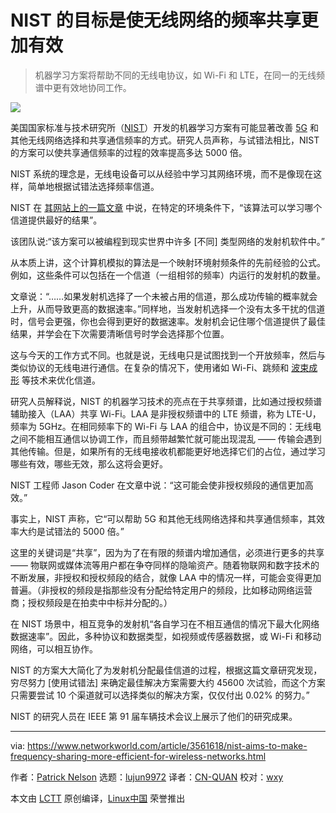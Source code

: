 [#]: collector: (lujun9972)
[#]: translator: (CN-QUAN)
[#]: reviewer: (wxy)
[#]: publisher: (wxy)
[#]: url: (https://linux.cn/article-14171-1.html)
[#]: subject: (NIST aims to make frequency sharing more efficient for wireless networks)
[#]: via: (https://www.networkworld.com/article/3561618/nist-aims-to-make-frequency-sharing-more-efficient-for-wireless-networks.html)
[#]: author: (Patrick Nelson https://www.networkworld.com/author/Patrick-Nelson/)

NIST 的目标是使无线网络的频率共享更加有效
======

> 机器学习方案将帮助不同的无线电协议，如 Wi-Fi 和 LTE，在同一的无线频谱中更有效地协同工作。

![](https://img.linux.net.cn/data/attachment/album/202201/12/130824n8rkw1iwiveadcgr.jpg)

美国国家标准与技术研究所（[NIST][1]）开发的机器学习方案有可能显著改善 [5G][2] 和其他无线网络选择和共享通信频率的方式。研究人员声称，与试错法相比，NIST 的方案可以使共享通信频率的过程的效率提高多达 5000 倍。

NIST 系统的理念是，无线电设备可以从经验中学习其网络环境，而不是像现在这样，简单地根据试错法选择频率信道。

NIST 在 [其网站上的一篇文章][3] 中说，在特定的环境条件下，“该算法可以学习哪个信道提供最好的结果”。

该团队说:“该方案可以被编程到现实世界中许多 [不同] 类型网络的发射机软件中。”

从本质上讲，这个计算机模拟的算法是一个映射环境射频条件的先前经验的公式。例如，这些条件可以包括在一个信道（一组相邻的频率）内运行的发射机的数量。

文章说：“……如果发射机选择了一个未被占用的信道，那么成功传输的概率就会上升，从而导致更高的数据速率。”同样地，当发射机选择一个没有太多干扰的信道时，信号会更强，你也会得到更好的数据速率。发射机会记住哪个信道提供了最佳结果，并学会在下次需要清晰信号时学会选择那个位置。

这与今天的工作方式不同。也就是说，无线电只是试图找到一个开放频率，然后与类似协议的无线电进行通信。在复杂的情况下，使用诸如 Wi-Fi、跳频和 [波束成形][4] 等技术来优化信道。

研究人员解释说，NIST 的机器学习技术的亮点在于共享频谱，比如通过授权频谱辅助接入（LAA）共享 Wi-Fi。LAA 是非授权频谱中的 LTE 频谱，称为 LTE-U，频率为 5GHz。在相同频率下的 Wi-Fi 与 LAA 的组合中，协议是不同的：无线电之间不能相互通信以协调工作，而且频带越繁忙就可能出现混乱 —— 传输会遇到其他传输。但是，如果所有的无线电接收机都能更好地选择它们的占位，通过学习哪些有效，哪些无效，那么这将会更好。

NIST 工程师 Jason Coder 在文章中说：“这可能会使非授权频段的通信更加高效。”

事实上，NIST 声称，它“可以帮助 5G 和其他无线网络选择和共享通信频率，其效率大约是试错法的 5000 倍。”

这里的关键词是“共享”，因为为了在有限的频谱内增加通信，必须进行更多的共享 —— 物联网或媒体流等用户都在争夺同样的隐喻资产。随着物联网和数字技术的不断发展，非授权和授权频段的结合，就像 LAA 中的情况一样，可能会变得更加普遍。（非授权的频段是指那些没有分配给特定用户的频段，比如移动网络运营商；授权频段是在拍卖中中标并分配的。）

在 NIST 场景中，相互竞争的发射机“各自学习在不相互通信的情况下最大化网络数据速率”。因此，多种协议和数据类型，如视频或传感器数据，或 Wi-Fi 和移动网络，可以相互协作。

NIST 的方案大大简化了为发射机分配最佳信道的过程，根据这篇文章研究发现，穷尽努力 [使用试错法] 来确定最佳解决方案需要大约 45600 次试验，而这个方案只需要尝试 10 个渠道就可以选择类似的解决方案，仅仅付出 0.02% 的努力。”

NIST 的研究人员在 IEEE 第 91 届车辆技术会议上展示了他们的研究成果。

--------------------------------------------------------------------------------

via: https://www.networkworld.com/article/3561618/nist-aims-to-make-frequency-sharing-more-efficient-for-wireless-networks.html

作者：[Patrick Nelson][a]
选题：[lujun9972][b]
译者：[CN-QUAN](https://github.com/CN-QUAN)
校对：[wxy](https://github.com/wxy)

本文由 [LCTT](https://github.com/LCTT/TranslateProject) 原创编译，[Linux中国](https://linux.cn/) 荣誉推出

[a]: https://www.networkworld.com/author/Patrick-Nelson/
[b]: https://github.com/lujun9972
[1]: https://www.nist.gov/
[2]: https://www.networkworld.com/article/3330603/5g-versus-4g-how-speed-latency-and-application-support-differ.html
[3]: https://www.nist.gov/news-events/news/2020/05/nist-formula-may-help-5g-wireless-networks-efficiently-share-communications
[4]: https://www.networkworld.com/article/3445039/beamforming-explained-how-it-makes-wireless-communication-faster.html
[5]: https://events.vtsociety.org/vtc2020-spring/conference-sessions/program/
[6]: https://www.facebook.com/NetworkWorld/
[7]: https://www.linkedin.com/company/network-world
